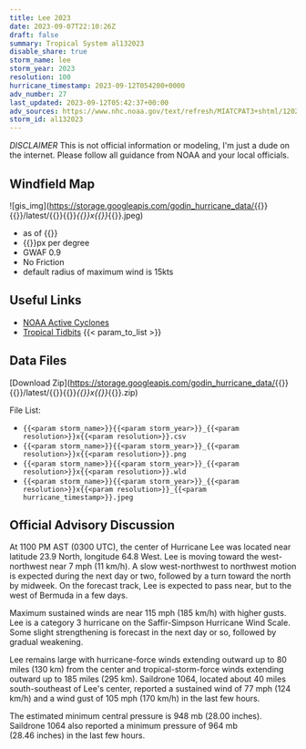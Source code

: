 ```yaml
---
title: Lee 2023
date: 2023-09-07T22:10:26Z
draft: false
summary: Tropical System al132023
disable_share: true
storm_name: lee
storm_year: 2023
resolution: 100
hurricane_timestamp: 2023-09-12T054200+0000
adv_number: 27
last_updated: 2023-09-12T05:42:37+00:00
adv_sources: https://www.nhc.noaa.gov/text/refresh/MIATCPAT3+shtml/120248.shtml;https://www.nhc.noaa.gov/refresh/graphics_at3+shtml/025452.shtml?cone
storm_id: al132023
---
```

*DISCLAIMER* This is not official information or modeling, I'm just a dude on the internet.  Please follow all guidance from NOAA and your local officials.

## Windfield Map
![gis_img](https://storage.googleapis.com/godin_hurricane_data/{{<param storm_name>}}{{<param storm_year>}}/latest/{{<param storm_name>}}{{<param storm_year>}}_{{<param resolution>}}x{{<param resolution>}}_{{<param hurricane_timestamp>}}.jpeg)

- as of {{<param last_updated>}}
- {{<param resolution>}}px per degree
- GWAF 0.9
- No Friction
- default radius of maximum wind is 15kts

## Useful Links
- [NOAA Active Cyclones](https://www.nhc.noaa.gov/)
- [Tropical Tidbits](https://www.tropicaltidbits.com/storminfo/)
{{< param_to_list >}}

## Data Files
[Download Zip](https://storage.googleapis.com/godin_hurricane_data/{{<param storm_name>}}{{<param storm_year>}}/latest/{{<param storm_name>}}{{<param storm_year>}}_{{<param resolution>}}x{{<param resolution>}}_{{<param hurricane_timestamp>}}.zip)

File List:
- `{{<param storm_name>}}{{<param storm_year>}}_{{<param resolution>}}x{{<param resolution>}}.csv`
- `{{<param storm_name>}}{{<param storm_year>}}_{{<param resolution>}}x{{<param resolution>}}.png`
- `{{<param storm_name>}}{{<param storm_year>}}_{{<param resolution>}}x{{<param resolution>}}.wld`
- `{{<param storm_name>}}{{<param storm_year>}}_{{<param resolution>}}x{{<param resolution>}}_{{<param hurricane_timestamp>}}.jpeg`


## Official Advisory Discussion
At 1100 PM AST (0300 UTC), the center of Hurricane Lee was located 
near latitude 23.9 North, longitude 64.8 West. Lee is moving toward 
the west-northwest near 7 mph (11 km/h). A slow west-northwest to 
northwest motion is expected during the next day or two, followed by 
a turn toward the north by midweek. On the forecast track, Lee is 
expected to pass near, but to the west of Bermuda in a few days.
 
Maximum sustained winds are near 115 mph (185 km/h) with higher
gusts.  Lee is a category 3 hurricane on the Saffir-Simpson
Hurricane Wind Scale.  Some slight strengthening is forecast in the 
next day or so, followed by gradual weakening. 
 
Lee remains large with hurricane-force winds extending outward up 
to 80 miles (130 km) from the center and tropical-storm-force winds 
extending outward up to 185 miles (295 km). Saildrone 1064, located 
about 40 miles south-southeast of Lee's center, reported a sustained 
wind of 77 mph (124 km/h) and a wind gust of 105 mph (170 km/h) in 
the last few hours.
 
The estimated minimum central pressure is 948 mb (28.00 inches). 
Saildrone 1064 also reported a minimum pressure of 964 mb     
(28.46 inches) in the last few hours.